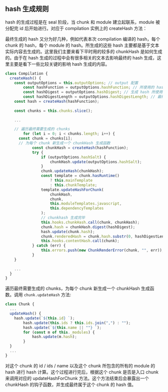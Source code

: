 ## hash 生成规则

hash 的生成过程是在 seal 阶段，当 chunk 和 module 建立起联系，module 被分配完 id 后开始进行。对应于 compilation 实例上的 createHash 方法：

最终生成的 hash 又分为好几种，例如代表本次 compilation 编译的 hash，每个 chunk 的 hash，每个 module 的 hash。所生成的这些 hash 主要都是基于文本实际内容去生成的。这里我们主要来看下平时用的较多的 chunkHash 是如何生成的。由于在 hash 生成的过程中会有很多相关的文本去影响最终的 hash 生成，这里主要是看下一些比较关键的影响 hash 生成的内容。

```javascript
class Compilation {
  createHash() {
    const outputOptions = this.outputOptions; // output 配置
		const hashFunction = outputOptions.hashFunction; // 所使用的 hash 函数，默认为 md5
		const hashDigest = outputOptions.hashDigest; // 生成 hash 所使用的编码方法，默认为 hex
		const hashDigestLength = outputOptions.hashDigestLength; // 最终输出的文件所使用的 hash 长度
    const hash = createHash(hashFunction);
    
    const chunks = this.chunks.slice();
    
    ...

    // 遍历最终需要生成的 chunks
		for (let i = 0; i < chunks.length; i++) {
      const chunk = chunks[i];
      // 为每个 chunk 新生成一个 chunkHash 生成函数
			const chunkHash = createHash(hashFunction);
			try {
				if (outputOptions.hashSalt) {
					chunkHash.update(outputOptions.hashSalt);
				}
				chunk.updateHash(chunkHash);
				const template = chunk.hasRuntime()
					? this.mainTemplate
					: this.chunkTemplate;
				template.updateHashForChunk(
					chunkHash,
					chunk,
					this.moduleTemplates.javascript,
					this.dependencyTemplates
				);
				// chunkhash 生成完毕
				this.hooks.chunkHash.call(chunk, chunkHash);
				chunk.hash = chunkHash.digest(hashDigest);
				hash.update(chunk.hash);
				chunk.renderedHash = chunk.hash.substr(0, hashDigestLength);
				this.hooks.contentHash.call(chunk);
			} catch (err) {
				this.errors.push(new ChunkRenderError(chunk, "", err));
			}
    }
    
    ...
  }
}
```

遍历最终需要生成的 chunks，为每个 chunk 新生成一个 chunkHash 生成函数。调用 `chunk.updateHash` 方法:

```javascript
class Chunk {
  ...
  updateHash() {
    hash.update(`${this.id} `);
		hash.update(this.ids ? this.ids.join(",") : "");
		hash.update(`${this.name || ""} `);
		for (const m of this._modules) {
			hash.update(m.hash);
		}
  }
  ...
}
```

对这个 chunk 的 id / ids / name 以及这个 chunk 所包含的所有的 module 的 hash 进行 hash 计算。这个过程进行完后，根据这个 chunk 是否是入口 chunk 来调用对应的 updateHashForChunk 方法。这个方法结束后会暴露出一个 chunkHash 的钩子函数，并生成最终属于这个 chunk 的 hash 值。